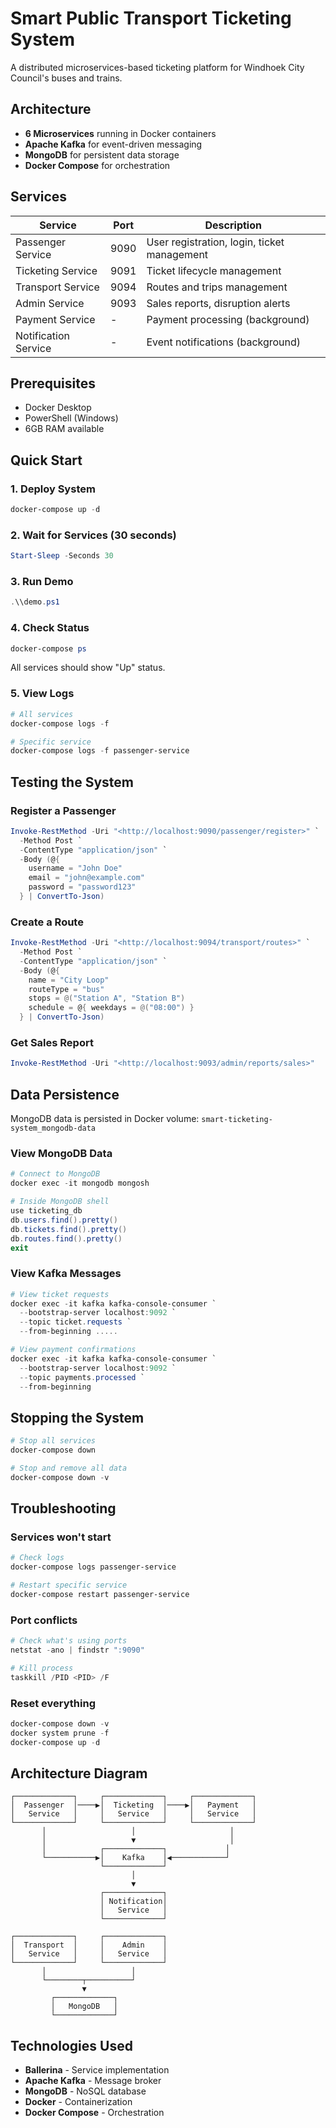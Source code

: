 # Smart Public Transport Ticketing System

A distributed microservices-based ticketing platform for Windhoek City Council's buses and trains.

## Architecture

- **6 Microservices** running in Docker containers
- **Apache Kafka** for event-driven messaging
- **MongoDB** for persistent data storage
- **Docker Compose** for orchestration

## Services

| Service | Port | Description |
|---------|------|-------------|
| Passenger Service | 9090 | User registration, login, ticket management |
| Ticketing Service | 9091 | Ticket lifecycle management |
| Transport Service | 9094 | Routes and trips management |
| Admin Service | 9093 | Sales reports, disruption alerts |
| Payment Service | - | Payment processing (background) |
| Notification Service | - | Event notifications (background) |

## Prerequisites

- Docker Desktop
- PowerShell (Windows)
- 6GB RAM available

## Quick Start

### 1. Deploy System

```powershell
docker-compose up -d

```




### 2. Wait for Services (30 seconds)

```powershell
Start-Sleep -Seconds 30

```

### 3. Run Demo

```powershell
.\\demo.ps1

```

### 4. Check Status

```powershell
docker-compose ps

```

All services should show "Up" status.

### 5. View Logs

```powershell
# All services
docker-compose logs -f

# Specific service
docker-compose logs -f passenger-service

```

## Testing the System

### Register a Passenger

```powershell
Invoke-RestMethod -Uri "<http://localhost:9090/passenger/register>" `
  -Method Post `
  -ContentType "application/json" `
  -Body (@{
    username = "John Doe"
    email = "john@example.com"
    password = "password123"
  } | ConvertTo-Json)

```

### Create a Route

```powershell
Invoke-RestMethod -Uri "<http://localhost:9094/transport/routes>" `
  -Method Post `
  -ContentType "application/json" `
  -Body (@{
    name = "City Loop"
    routeType = "bus"
    stops = @("Station A", "Station B")
    schedule = @{ weekdays = @("08:00") }
  } | ConvertTo-Json)

```

### Get Sales Report

```powershell
Invoke-RestMethod -Uri "<http://localhost:9093/admin/reports/sales>"

```

## Data Persistence

MongoDB data is persisted in Docker volume: `smart-ticketing-system_mongodb-data`

### View MongoDB Data

```powershell
# Connect to MongoDB
docker exec -it mongodb mongosh

# Inside MongoDB shell
use ticketing_db
db.users.find().pretty()
db.tickets.find().pretty()
db.routes.find().pretty()
exit

```

### View Kafka Messages

```powershell
# View ticket requests
docker exec -it kafka kafka-console-consumer `
  --bootstrap-server localhost:9092 `
  --topic ticket.requests `
  --from-beginning .....

# View payment confirmations
docker exec -it kafka kafka-console-consumer `
  --bootstrap-server localhost:9092 `
  --topic payments.processed `
  --from-beginning

```

## Stopping the System

```powershell
# Stop all services
docker-compose down

# Stop and remove all data
docker-compose down -v

```

## Troubleshooting

### Services won't start

```powershell
# Check logs
docker-compose logs passenger-service

# Restart specific service
docker-compose restart passenger-service

```

### Port conflicts

```powershell
# Check what's using ports
netstat -ano | findstr ":9090"

# Kill process
taskkill /PID <PID> /F

```

### Reset everything

```powershell
docker-compose down -v
docker system prune -f
docker-compose up -d

```

## Architecture Diagram

```
┌─────────────┐     ┌─────────────┐     ┌─────────────┐
│  Passenger  │────▶│  Ticketing  │────▶│   Payment   │
│   Service   │     │   Service   │     │   Service   │
└─────────────┘     └─────────────┘     └─────────────┘
       │                   │                     │
       │                   ▼                     │
       │            ┌─────────────┐             │
       └───────────▶│    Kafka    │◀────────────┘
                    └─────────────┘
                           │
                           ▼
                    ┌─────────────┐
                    │ Notification│
                    │   Service   │
                    └─────────────┘

┌─────────────┐     ┌─────────────┐
│  Transport  │     │    Admin    │
│   Service   │     │   Service   │
└─────────────┘     └─────────────┘
       │                   │
       └────────┬──────────┘
                ▼
         ┌─────────────┐
         │   MongoDB   │
         └─────────────┘

```

## Technologies Used

- **Ballerina** - Service implementation
- **Apache Kafka** - Message broker
- **MongoDB** - NoSQL database
- **Docker** - Containerization
- **Docker Compose** - Orchestration
  

